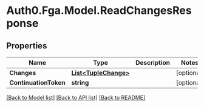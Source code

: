# Auth0.Fga.Model.ReadChangesResponse

## Properties

Name | Type | Description | Notes
------------ | ------------- | ------------- | -------------
**Changes** | [**List&lt;TupleChange&gt;**](TupleChange.md) |  | [optional] 
**ContinuationToken** | **string** |  | [optional] 

[[Back to Model list]](../README.md#models) [[Back to API list]](../README.md#api-endpoints) [[Back to README]](../README.md)

